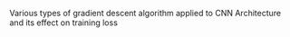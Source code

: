 Various types of gradient descent algorithm applied to CNN Architecture and its effect on training loss
